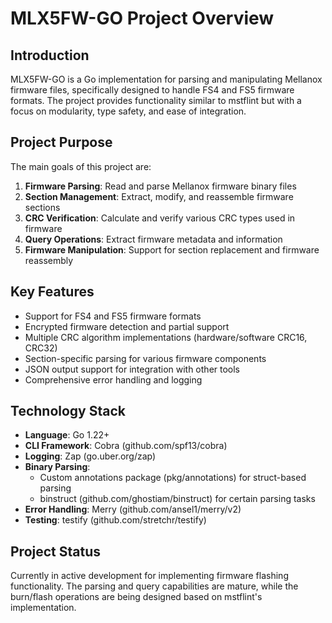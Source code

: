 # MLX5FW-GO Project Overview

## Introduction

MLX5FW-GO is a Go implementation for parsing and manipulating Mellanox firmware files, specifically designed to handle FS4 and FS5 firmware formats. The project provides functionality similar to mstflint but with a focus on modularity, type safety, and ease of integration.

## Project Purpose

The main goals of this project are:

1. **Firmware Parsing**: Read and parse Mellanox firmware binary files
2. **Section Management**: Extract, modify, and reassemble firmware sections
3. **CRC Verification**: Calculate and verify various CRC types used in firmware
4. **Query Operations**: Extract firmware metadata and information
5. **Firmware Manipulation**: Support for section replacement and firmware reassembly

## Key Features

- Support for FS4 and FS5 firmware formats
- Encrypted firmware detection and partial support
- Multiple CRC algorithm implementations (hardware/software CRC16, CRC32)
- Section-specific parsing for various firmware components
- JSON output support for integration with other tools
- Comprehensive error handling and logging

## Technology Stack

- **Language**: Go 1.22+
- **CLI Framework**: Cobra (github.com/spf13/cobra)
- **Logging**: Zap (go.uber.org/zap)
- **Binary Parsing**: 
  - Custom annotations package (pkg/annotations) for struct-based parsing
  - binstruct (github.com/ghostiam/binstruct) for certain parsing tasks
- **Error Handling**: Merry (github.com/ansel1/merry/v2)
- **Testing**: testify (github.com/stretchr/testify)

## Project Status

Currently in active development for implementing firmware flashing functionality. The parsing and query capabilities are mature, while the burn/flash operations are being designed based on mstflint's implementation.